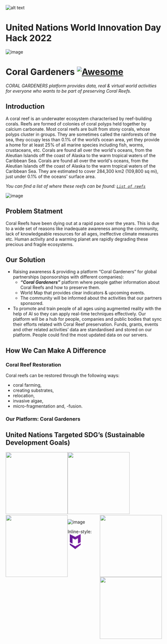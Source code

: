 
![alt text](https://drive.google.com/uc?export=view&id=1LQbdlFOsZonQBIZSs5NzPEXsfKdM9kOk)  
# United Nations World Innovation Day Hack 2022  

![image](https://drive.google.com/uc?export=view&id=1eTXPdc-J3QS6rfEY0cxUFFU_ugJ382o3) 
  
# Coral Gardeners [![Awesome](https://cdn.rawgit.com/sindresorhus/awesome/d7305f38d29fed78fa85652e3a63e154dd8e8829/media/badge.svg)](https://github.com/sindresorhus/awesome)

_CORAL GARDENERS platform provides data, real &amp; virtual world activities for everyone who wants to be part of preserving Coral Reefs._

## Introduction
A coral reef is an underwater ecosystem characterised by reef-building corals. Reefs are formed of colonies of coral polyps held together by calcium carbonate.  Most coral reefs are built from stony corals, whose polyps cluster in groups. They are sometimes called the rainforests of the sea, they occupy less than 0.1% of the world’s ocean area, yet they provide a home for at least 25% of all marine species including fish, worms, crustaceans, etc.
Corals are found all over the world's oceans, from the Aleutian Islands off the coast of Alaska to the warm tropical waters of the Caribbean Sea. Corals are found all over the world's oceans, from the Aleutian Islands off the coast of Alaska to the warm tropical waters of the Caribbean Sea. They are estimated to cover 284,300 km2 (109,800 sq mi), just under 0.1% of the oceans' surface area. 

*You can find a list of where these reefs can be found: [`List of reefs`](https://en.wikipedia.org/wiki/List_of_reefs)*    

![image](https://drive.google.com/uc?export=view&id=16aQBNYRzhe1Xg5w7qpn5xjUBqxN0im1X)

## Problem Statment

Coral Reefs have been dying out at a rapid pace over the years. This is due to a wide set of reasons like inadequate awareness among the community, lack of knowledgeable resources for all ages, ineffective climate measures etc. Human activity and a warming planet are rapidly degrading these precious and fragile ecosystems.


## Our Solution 

- Raising awareness & providing a platform “Coral Gardeners” for global partnerships (sponsorships with different companies):
  - **_“Coral Gardeners”_**  platform where people gather information about Coral Reefs and how to preserve them.
  - World Map that provides clear indicators & upcoming events.
  - The community will be informed about the activities that our partners sponsored.  
- To promote and train people of all ages using augmented reality with the help of AI so they can apply real-time techniques effectively. Our platform will be a hub for people, companies and public bodies that sync their efforts related with Coral Reef preservation. Funds, grants, events and other related activities’ data are standardised and stored on our platform. People could find the most updated data on our servers. 

## How We Can Make A Difference
### Coral Reef Restoration
Coral reefs can be restored through the following ways: 
 - coral farming, 
 - creating substrates, 
 - relocation, 
 - invasive algae, 
 - micro-fragmentation and, 
 -fusion.

### Our Platform: Coral Gardeners

## United Nations Targeted SDG’s (Sustainable Development Goals) 

<img align="left" width="200" height="200" src="https://geca.eco/wp-content/uploads/2021/09/8_SDG_MakeEveryDayCount_Gifs_GDU.gif">
<img align="centre" width="200" height="200" src="https://itpo-germany.org/wp-content/uploads/2021/06/9_SDG_MakeEveryDayCount_Gifs_GDU.gif">
<img align="right" width="200" height="200" src="https://drive.google.com/drive/folders/1LQ9mYC1SaqFvUuotjeGEH0Zbd3Dd8GDP?lfhs=2">
<img align="left" width="200" height="200" src="https://geca.eco/wp-content/uploads/2021/09/14_SDG_MakeEveryDayCount_Gifs_GDU.gif">
<img align="right" width="200" height="200" src="https://geca.eco/wp-content/uploads/2021/09/17_SDG_MakeEveryDayCount_Gifs_GDU.gif">




![image](https://user-images.githubusercontent.com/55931343/166227836-112af6fb-b52e-4fe2-bd67-49b4f970743b.png)

Inline-style: 
![alt text](https://github.com/adam-p/markdown-here/raw/master/src/common/images/icon48.png)


